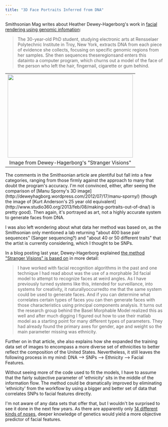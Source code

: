 ```yaml
---
title: "3D Face Portraits Inferred from DNA"
---
```


Smithsonian Mag writes about Heather Dewey-Hagerborg's work in [facial rendering using genomic infomation](http://blogs.smithsonianmag.com/artscience/2013/05/creepy-or-cool-portraits-derived-from-the-dna-in-hair-and-gum-found-in-public-places/):

> The 30-year-old PhD student, studying electronic arts at Rensselaer  Polytechnic Institute in Troy, New York, extracts DNA from each piece of  evidence she collects, focusing on specific genomic regions from her  samples. She then sequences theseregionsand enters this datainto a  computer program, which churns out a model of the face of the person who  left the hair, fingernail, cigarette or gum behind.


<table align="center" cellpadding="0" cellspacing="0" class="tr-caption-container" style="margin-left: auto; margin-right: auto; text-align: center;"><tbody><tr><td style="text-align: center;"><img src="http://deweyhagborg.com/strangervisions/images/_sample2_face_web.jpg" height="266" style="margin-left: auto; margin-right: auto;" width="400" /></td></tr><tr><td class="tr-caption" style="text-align: center;">Image from Dewey-Hagerborg's "Stranger Visions"</td></tr></tbody></table>
The comments in the Smithsonian article are plentiful but fall into a few categories, ranging from those firmly against the approach to many that doubt the program's accuracy. I'm not convinced, either, after seeing the comparison of [Manu Sporny's 3D image](http://deweyhagborg.wordpress.com/2012/07/17/manu-sporny/) (though the image of [Kurt Anderson's 25 year old equivalent](http://www.studio360.org/2013/feb/08/making-portraits-out-of-dna/) is pretty good). Then again, it's portrayed as art, not a highly accurate system to generate faces from DNA.

I was also left wondering about what data her method was based on, as the Smithsonian only mentioned a lab returning "about 400 base pair sequences" (Sanger sequencing?) and "about 40 or 50 different traits" that the artist is currently considering, which I thought to be SNPs. 

In a blog posting last year, Dewey-Hagerborg explained [the method "Stranger Visions" is based on](http://deweyhagborg.wordpress.com/2012/07/09/stranger-visions-software/) in more detail:

> I have worked with facial recognition algorithms in the past and one  technique I had read about was the use of a morphable 3d facial model to  attempt to recognize faces at weird angles. As I have previously  turned systems like this, intended for surveillance, into systems for  creativity, it naturallyoccurredto me that the same system could be  used to generate faces. And if you can determine what correlates certain  types of faces you can then generate faces with those characteristics  using principal components analysis.
It turns out the research group behind the Basel Morphable Model  realized this as well and after much digging I figured out how to use  their matlab model as a starting point for many different types of  parameters. They had already found the primary axes for gender, age and  weight so the main parameter missing was ethnicity.

Further on in that article, she also explains how she expanded the training data set of images to encompass a more diverse set of ethnicities to better reflect the composition of the United States. Nevertheless, it still leaves the following process in my mind: DNA --&gt; SNPs --&gt; Ethnicity --&gt; Facial Features.

Without seeing more of the code used to fit the models, I have to assume that the fairly subjective parameter of 'ethnicity' sits in the middle of the information flow. The method could be dramatically improved by eliminating 'ethnicity' from the workflow by using a bigger and better set of data that correlates SNPs to facial features directly.

I'm not aware of any data sets that offer that, but I wouldn't be surprised to see it done in the next few years. As there are apparently only <a href="http://journals.lww.com/jcraniofacialsurgery/pages/articleviewer.aspx?year=2011&amp;issue=05000&amp;article=00082&amp;type=abstract" target="_blank">14 different kinds of noses</a>, deeper knowledge of genetics would yield a more objective predictor of facial features.
